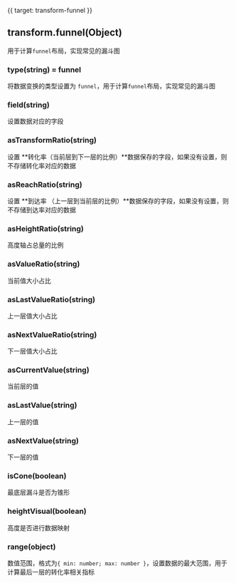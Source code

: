 {{ target: transform-funnel }}

## transform.funnel(Object)

用于计算`funnel`布局，实现常见的漏斗图

### type(string) = funnel

将数据变换的类型设置为 `funnel`，用于计算`funnel`布局，实现常见的漏斗图

### field(string)

设置数据对应的字段

### asTransformRatio(string)

设置 **转化率（当前层到下一层的比例）**数据保存的字段，如果没有设置，则不存储转化率对应的数据

### asReachRatio(string)

设置 **到达率 （上一层到当前层的比例）**数据保存的字段，如果没有设置，则不存储到达率对应的数据

### asHeightRatio(string)

高度轴占总量的比例

### asValueRatio(string)

当前值大小占比

### asLastValueRatio(string)

上一层值大小占比

### asNextValueRatio(string)

下一层值大小占比

### asCurrentValue(string)

当前层的值

### asLastValue(string)

上一层的值

### asNextValue(string)

下一层的值

### isCone(boolean)

最底层漏斗是否为锥形

### heightVisual(boolean)

高度是否进行数据映射

### range(object)

数值范围，格式为`{ min: number; max: number }`，设置数据的最大范围，用于计算最后一层的转化率相关指标

